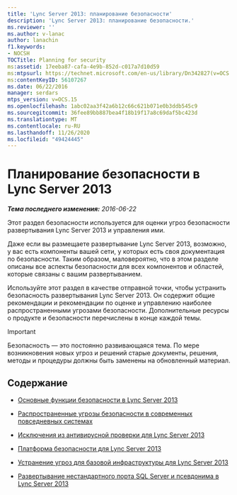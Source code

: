 ```yaml
---
title: 'Lync Server 2013: планирование безопасности'
description: 'Lync Server 2013: планирование безопасности.'
ms.reviewer: ''
ms.author: v-lanac
author: lanachin
f1.keywords:
- NOCSH
TOCTitle: Planning for security
ms:assetid: 17eeba87-cafa-4e9b-852d-c017a7d10d59
ms:mtpsurl: https://technet.microsoft.com/en-us/library/Dn342827(v=OCS.15)
ms:contentKeyID: 56107267
ms.date: 06/22/2016
manager: serdars
mtps_version: v=OCS.15
ms.openlocfilehash: 1abc02aa3f42a6b12c66c621b071e0b3ddb545c9
ms.sourcegitcommit: 36fee89bb887bea4f18b19f17a8c69daf5bc423d
ms.translationtype: MT
ms.contentlocale: ru-RU
ms.lasthandoff: 11/26/2020
ms.locfileid: "49424445"
---
```

# <a name="planning-for-security-in-lync-server-2013"></a>Планирование безопасности в Lync Server 2013

<div data-xmlns="http://www.w3.org/1999/xhtml">

<div class="topic" data-xmlns="http://www.w3.org/1999/xhtml" data-msxsl="urn:schemas-microsoft-com:xslt" data-cs="https://msdn.microsoft.com/">

<div data-asp="https://msdn2.microsoft.com/asp">



</div>

<div id="mainSection">

<div id="mainBody">

<span> </span>

_**Тема последнего изменения:** 2016-06-22_

Этот раздел безопасности используется для оценки угроз безопасности развертывания Lync Server 2013 и управления ими.

Даже если вы размещаете развертывание Lync Server 2013, возможно, у вас есть компоненты вашей сети, у которых есть своя документация по безопасности. Таким образом, маловероятно, что в этом разделе описаны все аспекты безопасности для всех компонентов и областей, которые связаны с вашим развертыванием.

Используйте этот раздел в качестве отправной точки, чтобы устранить безопасность развертывания Lync Server 2013. Он содержит общие рекомендации и рекомендации по оценке и управлению наиболее распространенными угрозами безопасности. Дополнительные ресурсы о продукте и безопасности перечислены в конце каждой темы.

<div>


> [!IMPORTANT]  
> Безопасность — это постоянно развивающаяся тема. По мере возникновения новых угроз и решений старые документы, решения, методы и процедуры должны быть заменены на обновленный материал.



</div>

<div>

## <a name="in-this-section"></a>Содержание

  - [Основные функции безопасности в Lync Server 2013](lync-server-2013-key-security-features.md)

  - [Распространенные угрозы безопасности в современных повседневных системах](lync-server-2013-common-security-threats-in-modern-day-computing.md)

  - [Исключения из антивирусной проверки для Lync Server 2013](lync-server-2013-antivirus-scanning-exclusions.md)

  - [Платформа безопасности для Lync Server 2013](lync-server-2013-security-framework-for-lync-server.md)

  - [Устранение угроз для базовой инфраструктуры для Lync Server 2013](lync-server-2013-addressing-threats-to-your-core-infrastructure.md)

  - [Развертывание нестандартного порта SQL Server и псевдонима в Lync Server 2013](deploying-a-sql-server-nonstandard-port-and-alias-in-lync-server-2013.md)

</div>

</div>

<span> </span>

</div>

</div>

</div>

